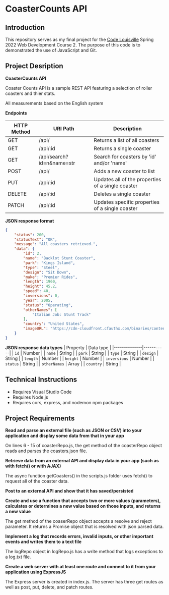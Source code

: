# CoasterCounts API

## Introduction
This repository serves as my final project for the [Code Louisville](https://www.codelouisville.org) Spring 2022 Web Development Course 2.  The purpose of this code is to demonstrated the use of JavaScript and Git.

## Project Desription

**CoasterCounts API**

Coaster Counts API is a sample REST API featuring a selection of roller coasters and thier stats.

All measurements based on the English system

**Endpoints**

| HTTP Method | URI Path                  | Description                                       |
|-------------|---------------------------|---------------------------------------------------|
| GET         | /api/                     | Returns a list of all coasters                    |
| GET         | /api/:id                  | Returns a single coaster                          |
| GET         | /api/search?id=n&name=str | Search for coasters by 'id' and/or 'name'         | 
| POST        | /api/                     | Adds a new coaster to list                        |                              |
| PUT         | /api/:id                  | Updates all of the properties of a single coaster |
| DELETE      | /api/:id                  | Deletes a single coaster                          |
| PATCH       | /api/:id                  | Updates specific properties of a single coaster   |

**JSON response format**

```json
{
    "status": 200,
    "statusText": "OK",
    "message": "All coasters retrieved.",
    "data": {
        "id": 2,
        "name": "Backlot Stunt Coaster",
        "park": "Kings Island",
        "type": "Steel",
        "design": "Sit Down",
        "make": "Premier Rides",
        "length": 1960,
        "height": 45.2,
        "speed": 40,
        "inversions": 0,
        "year": 2005,
        "status": "Operating",
        "otherNames": [
            "Italian Job: Stunt Track"
        ],
        "country": "United States",
        "imageURL": "https://cdn-cloudfront.cfauthx.com/binaries/content/gallery/kings-island/poi/rides/banners/ki-backlotstuntcoaster-bannerv2.jpg"
    }
}
```

**JSON response data types**
| Property     | Data type |
|--------------|-----------|
| `id`         | Number    |
| `name`       | String    |
| `park`       | String    |
| `type`       | String    |
| `design`     | String    |
| `length`     | Number    |
| `height`     | Number    |
| `inversions` | Number    |
| `status`     | String    |
| `otherNames` | Array     |
| `country`    | String    |

## Technical Instructions

 - Requires Visual Studio Code
 - Requires Node.js
 - Requires cors, express, and nodemon npm packages

## Project Requirements

**Read and parse an external file (such as JSON or CSV) into your application and display some data from that in your app**

On lines 6 - 15 of coasterRepo.js, the get method of the coasterRepo object reads and parses the coasters.json file.   

**Retrieve data from an external API and display data in your app (such as with fetch() or with AJAX)**

The async function getCoasters() in the scripts.js folder uses fetch() to request all of the coaster data.

**Post to an external API and show that it has saved/persisted**

**Create and use a function that accepts two or more values (parameters), calculates or determines a new value based on those inputs, and returns a new value**

The get method of the coaserRepo object accepts a resolve and reject parameter.  It returns a Promise object that is resolved with json parsed data.

**Implement a log that records errors, invalid inputs, or other important events and writes them to a text file**

The logRepo object in logRepo.js has a write method that logs exceptions to a log.txt file.

**Create a web server with at least one route and connect to it from your application using ExpressJS**

The Express server is created in index.js.  The server has three get routes as well as post, put, delete, and patch routes.


